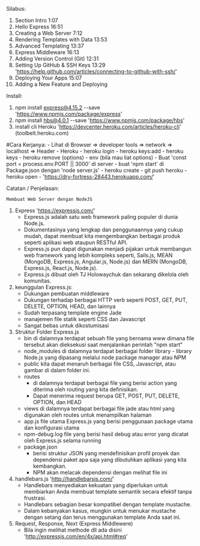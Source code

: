 Silabus:
1. Section Intro 1:07
2. Hello Express 16:51
3. Creating a Web Server 7:12
4. Rendering Templates with Data 13:53
5. Advanced Templating 13:37
6. Express Middleware 16:13
7. Adding Version Control (Git) 12:31
8. Setting Up GitHub & SSH Keys 13:29 'https://help.github.com/articles/connecting-to-github-with-ssh/'
9. Deploying Your Apps 15:07
10. Adding a New Feature and Deploying 

Install:
1. npm install express@4.15.2 --save 'https://www.npmjs.com/package/express'
2. npm install hbs@4.0.1 --save 'https://www.npmjs.com/package/hbs'
3. install cli Heroku 'https://devcenter.heroku.com/articles/heroku-cli' (toolbelt.heroku.com)



#Cara Kerjanya:
    - Lihat di Browser => developer tools => network => localhost => Header
    - Heroku
        - heroku login
        - heroku keys:add
        - heroku keys
        - heroku remove (options)
        - env (bila mau liat options)
        - Buat 'const port = process.env.PORT || 3000' di server
        - buat 'npm start' di Package.json dengan 'node server.js'
        - heroku create
        - git push heroku
        - heroku open
        - 'https://dry-fortress-28443.herokuapp.com/'
        
Catatan / Penjelasan: 

    Membuat Web Server dengan NodeJS

1. Express 'https://expressjs.com/'
    - Express.js adalah satu web framework paling populer di dunia Node.js. 
    - Dokumentasinya yang lengkap dan penggunaannya yang cukup mudah, dapat membuat kita mengembangkan berbagai produk seperti aplikasi web ataupun RESTful API. 
    - Express.js pun dapat digunakan menjadi pijakan untuk membangun web framework yang lebih kompleks seperti, Sails.js, MEAN (MongoDB, Express.js, Angular.js, Node.js) dan MERN (MongoDB, Express.js, React.js, Node.js). 
    - Express.js dibuat oleh TJ Holowaychuk dan sekarang dikelola oleh komunitas.
2. keunggulan Express.js:
    - Dukungan pembuatan middleware
    - Dukungan terhadap berbagai HTTP verb seperti POST, GET, PUT, DELETE, OPTION, HEAD, dan lainnya
    - Sudah terpasang template engine Jade
    - manajemen file statik seperti CSS dan Javascript
    - Sangat bebas untuk dikostumisasi
3. Struktur Folder Express.js
    - bin
        di dalamnya terdapat sebuah file yang bernama www dimana file tersebut akan dieksekusi saat menjalankan perintah "npm start"
    - node_modules
        di dalamnya terdapat berbagai folder library - library Node.js yang dipasang melalui node package manager atau NPM
    - public
        kita dapat menaruh berbagai file CSS, Javascript, atau gambar di dalam folder ini.
    - routes
        - di dalamnya terdapat berbagai file yang berisi action yang diterima oleh routing yang kita definisikan. 
        - Dapat menerima request berupa GET, POST, PUT, DELETE, OPTION, dan HEAD
    - views
        di dalamnya terdapat berbagai file jade atau html yang digunakan oleh routes untuk menampilkan halaman
    - app.js
        file utama Express.js yang berisi penggunaan package utama dan konfigurasi utama
    - npm-debug.log 
        file yang berisi hasil debug atau error yang dicatat oleh Express.js selama running
    - package.json 
        - berisi struktur JSON yang mendefinisikan profil proyek dan dependensi paket apa saja yang dibutuhkan aplikasi yang kita kembangkan. 
        - NPM akan melacak dependensi dengan melihat file ini
4. handlebars.js 'http://handlebarsjs.com/'
    - Handlebars menyediakan kekuatan yang diperlukan untuk membiarkan Anda membuat template semantik secara efektif tanpa frustrasi.
    - Handlebars sebagian besar kompatibel dengan template mustache. 
    - Dalam kebanyakan kasus, mungkin untuk menukar mustache dengan setang dan terus menggunakan template Anda saat ini. 
5. Request, Response, Next (Express Middlewere)
    - Bila ingin melihat methode dll ada disini 'http://expressjs.com/en/4x/api.html#req'